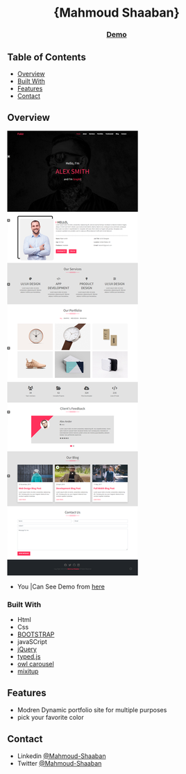 <!-- Please update value in the {}  -->

<h1 align="center">{Mahmoud Shaaban}</h1>

<div align="center">
  <h3>
    <a href="https://mahmoudzin.github.io/FokirPortfolio/">
      Demo
    </a>
  </h3>
</div>

<!-- TABLE OF CONTENTS -->

## Table of Contents
 
- [Overview](#overview)
- [Built With](#built-with)
- [Features](#features)
- [Contact](#contact)

<!-- OVERVIEW -->

## Overview

![screenshot](https://github.com/mahmoudzin/FokirPortfolio/blob/main/main.png)

- You |Can See Demo from [here]("https://mahmoudzin.github.io/FokirPortfolio/)


### Built With

<!-- This section should list any major frameworks that you built your project using. Here are a few examples.-->

- Html 
- Css 
- [BOOTSTRAP](https://getbootstrap.com/docs/5.1/getting-started/introduction/)
- javaSCript
- [jQuery](https://jquery.com/)
- [typed.js](https://github.com/mattboldt/typed.js/)
- [owl carousel](https://owlcarousel2.github.io/OwlCarousel2/index.html)
- [mixitup](https://www.kunkalabs.com/mixitup/)

## Features

<!-- List the features of your application or follow the template. Don't share the figma file here :) -->

- Modren Dynamic portfolio site for multiple purposes
- pick your favorite color

## Contact

- Linkedin [@Mahmoud-Shaaban](https://www.linkedin.com/in/mahmoud-shaaban-5192b720a/)
- Twitter [@Mahmoud-Shaaban](https://twitter.com/Mahmoud60241382)
